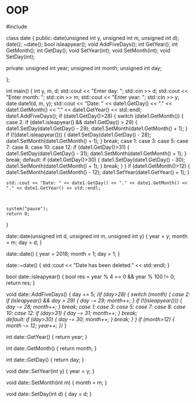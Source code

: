 # OOP
#include <iostream>


class date
{
public:
	date(unsigned int y, unsigned int m, unsigned int d);
	date();
	~date();
	bool isleapyear();
	void AddFiveDays();
	int GetYear();
	int GetMonth();
	int GetDay();
	void SetYear(int);
	void SetMonth(int);
	void SetDay(int);


private:
	unsigned int year;
	unsigned int month;
	unsigned int day;
	
};


int main()
{
	int y, m, d;
	std::cout << "Enter day: "; std::cin >> d;
	std::cout << "Enter month: "; std::cin >> m;
	std::cout << "Enter year: "; std::cin >> y;
	date date1(d, m, y);
	std::cout << "Date: " << date1.GetDay() << "." << date1.GetMonth() << "." << date1.GetYear() << std::endl;
	date1.AddFiveDays();
	if (date1.GetDay()>28)
	{
		switch (date1.GetMonth())
		{
		case 2:
			if (date1.isleapyear() && date1.GetDay() > 29)
			{
				date1.SetDay(date1.GetDay() - 29);
				date1.SetMonth(date1.GetMonth() + 1);
			}
			if (!(date1.isleapyear()))
			{
				date1.SetDay(date1.GetDay() - 28);
				date1.SetMonth(date1.GetMonth() + 1);
			}
			break;
		case 1: case 3: case 5: case 7: case 8: case 10: case 12:
			if (date1.GetDay()>31)
			{
				date1.SetDay(date1.GetDay() - 31);
				date1.SetMonth(date1.GetMonth() + 1);
			}
			break;
		default:
			if (date1.GetDay()>30)
			{
				date1.SetDay(date1.GetDay() - 30);
				date1.SetMonth(date1.GetMonth() + 1);
			}
			break;
		}
	}
	if (date1.GetMonth()>12)
	{
		date1.SetMonth(date1.GetMonth() - 12);
		date1.SetYear(date1.GetYear() + 1);
	}

	std::cout << "Date: " << date1.GetDay() << "." << date1.GetMonth() << "." << date1.GetYear() << std::endl;



	system("pause");
	return 0;
}

date::date(unsigned int d, unsigned int m, unsigned int y)
{
	year = y;
	month = m;
	day = d;
}

date::date()
{
	year = 2018;
	month = 1;
	day = 1;
}

date::~date()
{
	std::cout << "Date has been deleted." << std::endl;
}

bool date::isleapyear()
{
	bool res = year % 4 == 0 && year % 100 != 0;
	return res;	
}

void date::AddFiveDays()
{
	day += 5;
	/*if (day>28)
	{
		switch (month)
		{
		case 2:
			if (isleapyear() && day > 29)
			{
				day -= 29;
				month++;
			}
			if (!(isleapyear()))
			{
				day -= 28;
				month++;
			}
			break;
		case 1: case 3: case 5: case 7: case 8: case 10: case 12:
			if (day>31)
			{
				day -= 31;
				month++;
			}
			break;				
		default:
			if (day>30)
			{
				day -= 30;
				month++;
			}
			break;
		}
	}
	if (month>12)
	{
		month -= 12;
		year++;
	}*/
}

int date::GetYear()
{
	return year;
}

int date::GetMonth()
{
	return month;
}

int date::GetDay()
{
	return day;
}

void date::SetYear(int y)
{
	year = y;
}

void date::SetMonth(int m)
{
	month = m;
}

void date::SetDay(int d)
{
	day = d;
}

